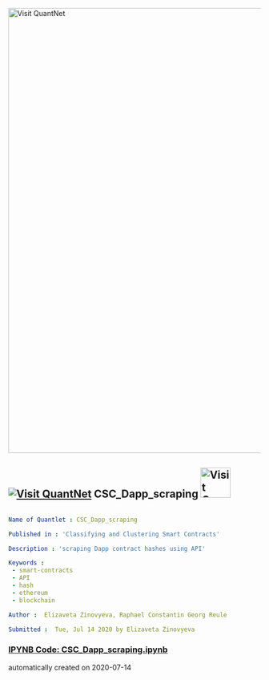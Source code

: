 [<img src="https://github.com/QuantLet/Styleguide-and-FAQ/blob/master/pictures/banner.png" width="888" alt="Visit QuantNet">](http://quantlet.de/)

## [<img src="https://github.com/QuantLet/Styleguide-and-FAQ/blob/master/pictures/qloqo.png" alt="Visit QuantNet">](http://quantlet.de/) **CSC_Dapp_scraping** [<img src="https://github.com/QuantLet/Styleguide-and-FAQ/blob/master/pictures/QN2.png" width="60" alt="Visit QuantNet 2.0">](http://quantlet.de/)

```yaml

Name of Quantlet : CSC_Dapp_scraping

Published in : 'Classifying and Clustering Smart Contracts'

Description : 'scraping Dapp contract hashes using API'

Keywords : 
 - smart-contracts
 - API
 - hash
 - ethereum
 - blockchain

Author :  Elizaveta Zinovyeva, Raphael Constantin Georg Reule

Submitted :  Tue, Jul 14 2020 by Elizaveta Zinovyeva
```

### [IPYNB Code: CSC_Dapp_scraping.ipynb](CSC_Dapp_scraping.ipynb)


automatically created on 2020-07-14